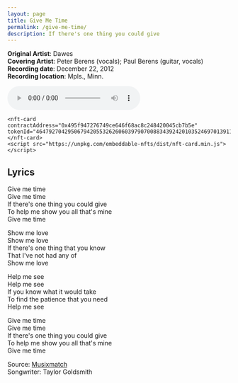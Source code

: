 ```yaml
---
layout: page
title: Give Me Time
permalink: /give-me-time/
description: If there's one thing you could give
---
```

**Original Artist**: Dawes<br>
**Covering Artist**: Peter Berens (vocals); Paul Berens (guitar, vocals)<br>
**Recording date**: December 22, 2012<br>
**Recording location**: Mpls., Minn.

<audio id="player" controls>
  <source src="/assets/songs/give.me.time.mp3" type="audio/mp3" />
</audio>

<p>

    <nft-card
    contractAddress="0x495f947276749ce646f68ac8c248420045cb7b5e"
    tokenId="464792704295067942055326260603979070088343924201035246970139110690678374401">
    </nft-card>
    <script src="https://unpkg.com/embeddable-nfts/dist/nft-card.min.js"></script>
</p>

## Lyrics
Give me time<br>
Give me time<br>
If there's one thing you could give<br>
To help me show you all that's mine<br>
Give me time

Show me love<br>
Show me love<br>
If there's one thing that you know<br>
That I've not had any of<br>
Show me love

Help me see<br>
Help me see<br>
If you know what it would take<br>
To find the patience that you need<br>
Help me see

Give me time<br>
Give me time<br>
If there's one thing you could give<br>
To help me show you all that's mine<br>
Give me time

<span class="muted small">Source: </span><a class="muted small" href="https://www.musixmatch.com/lyrics/Dawes/Give-Me-Time" target="_blank">Musixmatch</a><br>
<span class="muted small">Songwriter: Taylor Goldsmith</span><br>